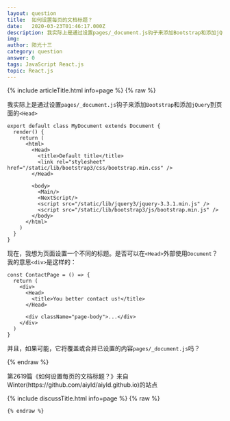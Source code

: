 ```yaml
---
layout: question
title:  如何设置每页的文档标题？
date:   2020-03-23T01:46:17.000Z
description: 我实际上是通过设置pages/_document.js钩子来添加Bootstrap和添加jQuery到页面的<Head>export default ...
img: 
author: 阳光十三
category: question
answer: 0
tags: JavaScript React.js
topic: React.js
---
```

<div class="article-root">
  <div class="article">
    {% include articleTitle.html info=page %}
    {% raw %}
    <div class="article-content"><p><font style="vertical-align: inherit;"><font style="vertical-align: inherit;">我实际上是通过设置</font></font><code>pages/_document.js</code><font style="vertical-align: inherit;"><font style="vertical-align: inherit;">钩子来添加</font></font><code>Bootstrap</code><font style="vertical-align: inherit;"><font style="vertical-align: inherit;">和</font><font style="vertical-align: inherit;">添加</font></font><code>jQuery</code><font style="vertical-align: inherit;"><font style="vertical-align: inherit;">到页面的</font></font><code>&lt;Head&gt;</code></p>

<pre><code>export default class MyDocument extends Document {<font></font>
  render() {<font></font>
    return (<font></font>
      &lt;html&gt;<font></font>
        &lt;Head&gt;<font></font>
          &lt;title&gt;Default title&lt;/title&gt;<font></font>
          &lt;link rel="stylesheet" href="/static/lib/bootstrap3/css/bootstrap.min.css" /&gt;<font></font>
        &lt;/Head&gt;<font></font>
<font></font>
        &lt;body&gt;<font></font>
          &lt;Main/&gt;<font></font>
          &lt;NextScript/&gt;<font></font>
          &lt;script src="/static/lib/jquery3/jquery-3.3.1.min.js" /&gt;<font></font>
          &lt;script src="/static/lib/bootstrap3/js/bootstrap.min.js" /&gt;<font></font>
        &lt;/body&gt;<font></font>
      &lt;/html&gt;<font></font>
    )<font></font>
  }<font></font>
}<font></font>
</code></pre>

<p><font style="vertical-align: inherit;"><font style="vertical-align: inherit;">现在，我想为页面设置一个不同的标题。</font><font style="vertical-align: inherit;">是否可以在</font></font><code>&lt;Head&gt;</code><font style="vertical-align: inherit;"><font style="vertical-align: inherit;">外部使用</font></font><code>Document</code><font style="vertical-align: inherit;"><font style="vertical-align: inherit;">？</font><font style="vertical-align: inherit;">我的意思</font></font><code>&lt;div&gt;</code><font style="vertical-align: inherit;"><font style="vertical-align: inherit;">是这样的：</font></font></p>

<pre><code>const ContactPage = () =&gt; {<font></font>
  return (<font></font>
    &lt;div&gt;<font></font>
      &lt;Head&gt;<font></font>
        &lt;title&gt;You better contact us!&lt;/title&gt;<font></font>
      &lt;/Head&gt;<font></font>
<font></font>
      &lt;div className="page-body"&gt;...&lt;/div&gt;<font></font>
    &lt;/div&gt;<font></font>
  )<font></font>
}<font></font>
</code></pre>

<p><font style="vertical-align: inherit;"><font style="vertical-align: inherit;">并且，如果可能，它将覆盖或合并已设置的内容</font></font><code>pages/_document.js</code><font style="vertical-align: inherit;"><font style="vertical-align: inherit;">吗？</font></font></p></div>
    {% endraw %}
  </div>
  <p class="winter_mark">第2619篇《如何设置每页的文档标题？》来自Winter(https://github.com/aiyld/aiyld.github.io)的站点</p>
  <div class="discuss-wrapper">
    {% include discussTitle.html info=page %}
    {% raw %}
    
    {% endraw %}
  </div>
<div>
